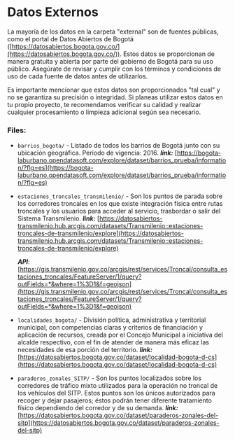 # Datos Externos

La mayoría de los datos en la carpeta "external" son de fuentes públicas, como el portal de Datos Abiertos de Bogotá ([https://datosabiertos.bogota.gov.co/](https://datosabiertos.bogota.gov.co/)). Estos datos se proporcionan de manera gratuita y abierta por parte del gobierno de Bogotá para su uso público. Asegúrate de revisar y cumplir con los términos y condiciones de uso de cada fuente de datos antes de utilizarlos.

Es importante mencionar que estos datos son proporcionados "tal cual" y no se garantiza su precisión o integridad. Si planeas utilizar estos datos en tu propio proyecto, te recomendamos verificar su calidad y realizar cualquier procesamiento o limpieza adicional según sea necesario.

### Files:

- `barrios_bogota/` - Listado de todos los barrios de Bogotá junto con su ubicación geográfica. Período de vigencia: 2016. 
**_link:_** [https://bogota-laburbano.opendatasoft.com/explore/dataset/barrios_prueba/information/?flg=es](https://bogota-laburbano.opendatasoft.com/explore/dataset/barrios_prueba/information/?flg=es)

- `estaciones_troncales_transmilenio/` - Son los puntos de parada sobre los corredores troncales en los que existe integración física entre rutas troncales y los usuarios para acceder al servicio, trasbordar o salir del Sistema Transmilenio. **_link:_** [https://datosabiertos-transmilenio.hub.arcgis.com/datasets/Transmilenio::estaciones-troncales-de-transmilenio/explore](https://datosabiertos-transmilenio.hub.arcgis.com/datasets/Transmilenio::estaciones-troncales-de-transmilenio/explore)

    **_API_**: [https://gis.transmilenio.gov.co/arcgis/rest/services/Troncal/consulta_estaciones_troncales/FeatureServer/1/query?outFields=*&where=1%3D1&f=geojson](https://gis.transmilenio.gov.co/arcgis/rest/services/Troncal/consulta_estaciones_troncales/FeatureServer/1/query?outFields=*&where=1%3D1&f=geojson)

- `localidades_bogota/` - División política, administrativa y territorial municipal, con competencias claras y criterios de financiación y aplicación de recursos, creada por el Concejo Municipal a iniciativa del alcalde respectivo, con el fin de atender de manera más eficaz las necesidades de esa porción del territorio. **_link:_** [https://datosabiertos.bogota.gov.co/dataset/localidad-bogota-d-cs](https://datosabiertos.bogota.gov.co/dataset/localidad-bogota-d-cs)

- `paraderos_zonales_SITP/` - Son los puntos localizados sobre los corredores de tráfico mixto utilizados para la operación no troncal de los vehículos del SITP. Estos puntos son los únicos autorizados para recoger y dejar pasajeros; éstos podrán tener diferente tratamiento físico dependiendo del corredor y de su demanda. **_link:_** [https://datosabiertos.bogota.gov.co/dataset/paraderos-zonales-del-sitp](https://datosabiertos.bogota.gov.co/dataset/paraderos-zonales-del-sitp)